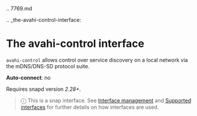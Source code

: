 .. 7769.md

.. _the-avahi-control-interface:

# The avahi-control interface

`avahi-control` allows control over service discovery on a local network via the mDNS/DNS-SD protocol suite.

**Auto-connect**: no

Requires snapd version _2.28+_.

> ⓘ  This is a snap interface. See [Interface management](/t/interface-management/6154) and [Supported interfaces](/t/supported-interfaces/7744) for further details on how interfaces are used.